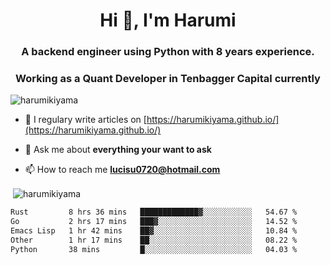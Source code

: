<h1 align="center">Hi 👋, I'm Harumi</h1>
<h3 align="center">A backend engineer using <b>Python</b> with 8 years experience.</h3>
<h3 align="center">Working as a Quant Developer in <b>Tenbagger Capital</b> currently</h3>

<p align="left"> <img src="https://komarev.com/ghpvc/?username=harumikiyama" alt="harumikiyama" /> </p>


- 📝 I regulary write articles on [https://harumikiyama.github.io/](https://harumikiyama.github.io/)

- 💬 Ask me about **everything your want to ask**

- 📫 How to reach me **lucisu0720@hotmail.com**

<p>&nbsp;<img align="center" src="https://github-readme-stats.vercel.app/api?username=harumikiyama&show_icons=true" alt="harumikiyama" /></p>


<!--START_SECTION:waka-->

```txt
Rust         8 hrs 36 mins   █████████████▓░░░░░░░░░░░   54.67 %
Go           2 hrs 17 mins   ███▓░░░░░░░░░░░░░░░░░░░░░   14.52 %
Emacs Lisp   1 hr 42 mins    ██▓░░░░░░░░░░░░░░░░░░░░░░   10.84 %
Other        1 hr 17 mins    ██░░░░░░░░░░░░░░░░░░░░░░░   08.22 %
Python       38 mins         █░░░░░░░░░░░░░░░░░░░░░░░░   04.03 %
```

<!--END_SECTION:waka-->
